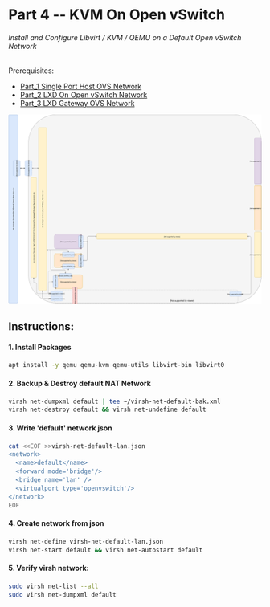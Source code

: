 # Part 4 -- KVM On Open vSwitch
###### Install and Configure Libvirt / KVM / QEMU on a Default Open vSwitch Network
Prerequisites:
- [Part_1 Single Port Host OVS Network]
- [Part_2 LXD On Open vSwitch Network]
- [Part_3 LXD Gateway OVS Network]

![CCIO_Hypervisor - LXD On OpenvSwitch](https://github.com/KathrynMorgan/mini-stack/blob/master/4_KVM_On_Open_vSwitch/web/drawio/kvm-on-open-vswitch.svg)

## Instructions: 
#### 1. Install Packages
````sh
apt install -y qemu qemu-kvm qemu-utils libvirt-bin libvirt0
````
#### 2. Backup & Destroy default NAT Network
````sh
virsh net-dumpxml default | tee ~/virsh-net-default-bak.xml
virsh net-destroy default && virsh net-undefine default
````
#### 3. Write 'default' network json
````sh
cat <<EOF >>virsh-net-default-lan.json
<network>
  <name>default</name>
  <forward mode='bridge'/>
  <bridge name='lan' />
  <virtualport type='openvswitch'/>
</network>
EOF
````
#### 4. Create network from json
````sh
virsh net-define virsh-net-default-lan.json
virsh net-start default && virsh net-autostart default
````
#### 5. Verify virsh network:
````sh
sudo virsh net-list --all
sudo virsh net-dumpxml default
````

<!-- Markdown link & img dfn's -->
[Part_1 Single Port Host OVS Network]: https://github.com/KathrynMorgan/mini-stack/tree/master/1_Single_Port_Host-Open_vSwitch_Network_Configuration
[Part_2 LXD On Open vSwitch Network]: https://github.com/KathrynMorgan/mini-stack/tree/master/2_LXD-On-OVS
[Part_3 LXD Gateway OVS Network]: https://github.com/KathrynMorgan/mini-stack/tree/master/3_LXD_Network_Gateway
[Part_4 KVM On Open vSwitch Network]: https://github.com/KathrynMorgan/mini-stack/tree/master/4_KVM_On_Open_vSwitch
[Part_5 MAAS Controller On Open vSwitch Network]: https://github.com/KathrynMorgan/mini-stack/tree/master/5_MAAS-Rack_And_Region_Ctl-On-Open_vSwitch
[Part_6 MAAS POD Configuration on Libvirt Provider]: https://github.com/KathrynMorgan/mini-stack/tree/master/6_MAAS-Connect_POD_KVM-Provider
